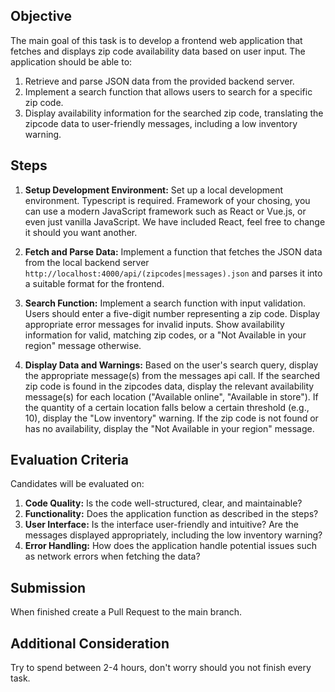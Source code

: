 ## Objective

The main goal of this task is to develop a frontend web application that fetches and displays zip code availability data based on user input. The application should be able to:

1. Retrieve and parse JSON data from the provided backend server.
2. Implement a search function that allows users to search for a specific zip code.
3. Display availability information for the searched zip code, translating the zipcode data to user-friendly messages, including a low inventory warning.

## Steps

1. **Setup Development Environment:** Set up a local development environment. Typescript is required. Framework of your chosing, you can use a modern JavaScript framework such as React or Vue.js, or even just vanilla JavaScript. We have included React, feel free to change it should you want another.

2. **Fetch and Parse Data:** Implement a function that fetches the JSON data from the local backend server `http://localhost:4000/api/(zipcodes|messages).json` and parses it into a suitable format for the frontend.

3. **Search Function:** Implement a search function with input validation. Users should enter a five-digit number representing a zip code. Display appropriate error messages for invalid inputs. Show availability information for valid, matching zip codes, or a "Not Available in your region" message otherwise.

4. **Display Data and Warnings:** Based on the user's search query, display the appropriate message(s) from the messages api call. If the searched zip code is found in the zipcodes data, display the relevant availability message(s) for each location ("Available online", "Available in store"). If the quantity of a certain location falls below a certain threshold (e.g., 10), display the "Low inventory" warning. If the zip code is not found or has no availability, display the "Not Available in your region" message.

## Evaluation Criteria

Candidates will be evaluated on:

1. **Code Quality:** Is the code well-structured, clear, and maintainable?
2. **Functionality:** Does the application function as described in the steps?
3. **User Interface:** Is the interface user-friendly and intuitive? Are the messages displayed appropriately, including the low inventory warning?
4. **Error Handling:** How does the application handle potential issues such as network errors when fetching the data?

## Submission

When finished create a Pull Request to the main branch.

## Additional Consideration

Try to spend between 2-4 hours, don't worry should you not finish every task.
